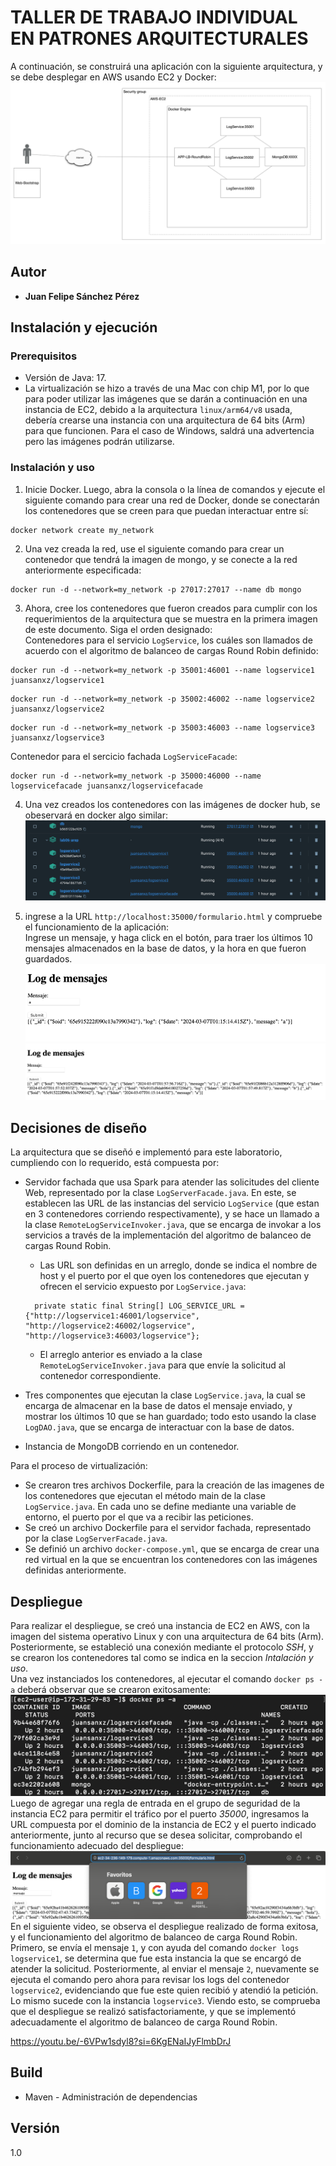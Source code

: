 # TALLER DE TRABAJO INDIVIDUAL EN PATRONES ARQUITECTURALES
A continuación, se construirá una aplicación con la siguiente arquitectura, y se debe desplegar en AWS usando EC2 y Docker:  
![img.png](img/img.png)  

## Autor
* **Juan Felipe Sánchez Pérez**

## Instalación y ejecución
### Prerequisitos

* Versión de Java: 17.
* La virtualización se hizo a través de una Mac con chip M1, por lo que para poder utilizar las imágenes que se darán a continuación en una instancia de EC2, debido a la arquitectura `linux/arm64/v8` usada, debería crearse una instancia con una arquitectura de 64 bits (Arm) para que funcionen. Para el caso de Windows, saldrá una advertencia pero las imágenes podrán utilizarse.  

### Instalación y uso
1. Inicie Docker. Luego, abra la consola o la línea de comandos y ejecute el siguiente comando para crear una red de Docker, donde se conectarán los contenedores que se creen para que puedan interactuar entre sí:  
```
docker network create my_network
```  

2. Una vez creada la red, use el siguiente comando para crear un contenedor que tendrá la imagen de mongo, y se conecte a la red anteriormente especificada:
```
docker run -d --network=my_network -p 27017:27017 --name db mongo
```  

3. Ahora, cree los contenedores que fueron creados para cumplir con los requerimientos de la arquitectura que se muestra en la primera imagen de este documento. Siga el orden designado:    
Contenedores para el servicio `LogService`, los cuáles son llamados de acuerdo con el algoritmo de balanceo de cargas Round Robin definido:  
```
docker run -d --network=my_network -p 35001:46001 --name logservice1 juansanxz/logservice1
```
```
docker run -d --network=my_network -p 35002:46002 --name logservice2 juansanxz/logservice2
```
```
docker run -d --network=my_network -p 35003:46003 --name logservice3 juansanxz/logservice3
```  
Contenedor para el sercicio fachada `LogServiceFacade`:  
```
docker run -d --network=my_network -p 35000:46000 --name logservicefacade juansanxz/logservicefacade
```

4. Una vez creados los contenedores con las imágenes de docker hub, se obeservará en docker algo similar:  
![img_3.png](img/img_3.png)  

5. ingrese a la URL `http://localhost:35000/formulario.html` y compruebe el funcionamiento de la aplicación:  
Ingrese un mensaje, y haga click en el botón, para traer los últimos 10 mensajes almacenados en la base de datos, y la hora en que fueron guardados.  
![img_1.png](img/img_1.png)  
![img_2.png](img/img_2.png)  


## Decisiones de diseño
La arquitectura que se diseñó e implementó para este laboratorio, cumpliendo con lo requerido, está compuesta por:  
* Servidor fachada que usa Spark para atender las solicitudes del cliente Web, representado por la clase `LogServerFacade.java`. En este, se establecen las URL de las instancias del servicio `LogService` (que estan en 3 contenedores corriendo respectivamente), y se hace un llamado a la clase `RemoteLogServiceInvoker.java`, que se encarga de invokar a los servicios a través de la implementación del algoritmo de balanceo de cargas Round Robin.
  * Las URL son definidas en un arreglo, donde se indica el nombre de host y el puerto por el que oyen los contenedores que ejecutan y ofrecen el servicio expuesto por `LogService.java`:  
  ```
    private static final String[] LOG_SERVICE_URL = {"http://logservice1:46001/logservice", "http://logservice2:46002/logservice", "http://logservice3:46003/logservice"};
  ```  
  * El arreglo anterior es enviado a la clase `RemoteLogServiceInvoker.java` para que envíe la solicitud al contenedor correspondiente.  
  
* Tres componentes que ejecutan la clase `LogService.java`, la cual se encarga de almacenar en la base de datos el mensaje enviado, y mostrar los últimos 10 que se han guardado; todo esto usando la clase `LogDAO.java`, que se encarga de interactuar con la base de datos.  
* Instancia de MongoDB corriendo en un contenedor.

Para el proceso de virtualización:
* Se crearon tres archivos Dockerfile,  para la creación de las imagenes de los contenedores que ejecutan el método main de la clase `LogService.java`. En cada uno se define mediante una variable de entorno, el puerto por el que va a recibir las peticiones.
* Se creó un archivo Dockerfile para el servidor fachada, representado por la clase `LogServerFacade.java`.
* Se definió un archivo `docker-compose.yml`, que se encarga de crear una red virtual en la que se encuentran los contenedores con las imágenes definidas anteriormente.

## Despliegue
Para realizar el despliegue, se creó una instancia de EC2 en AWS, con la imagen del sistema operativo Linux y con una arquitectura de 64 bits (Arm). Posteriormente, se estableció una conexión mediante el protocolo _SSH_, y se crearon los contenedores tal como se indica en la seccion _Intalación y uso_.  
Una vez instanciados los contenedores, al ejecutar el comando `docker ps -a` deberá observar que se crearon exitosamente:  
![img_4.png](img/img_4.png)  
Luego de agregar una regla de entrada en el grupo de seguridad de la instancia EC2 para permitir el tráfico por el puerto _35000_, ingresamos la URL compuesta por el dominio de la instancia de EC2 y el puerto indicado anteriormente, junto al recurso que se desea solicitar, comprobando el funcionamiento adecuado del despliegue:  
![img_5.png](img/img_5.png)  
En el siguiente video, se observa el despliegue realizado de forma exitosa, y el funcionamiento del algoritmo de balanceo de carga Round Robin. 
Primero, se envía el mensaje `1`, y con ayuda del comando `docker logs logservice1`, se determina que fue esta instancia la que se encargó de atender la solicitud. Posteriormente, al enviar el mensaje `2`, nuevamente se ejecuta el comando pero ahora para revisar los logs del contenedor `logservice2`, evidenciando que fue este quien recibió y atendió la petición. Lo mismo sucede con la instancia `logservice3`. Viendo esto, se comprueba que el despliegue se realizó satisfactoriamente, y que se implementó adecuadamente el algoritmo de balanceo de carga Round Robin.  

https://youtu.be/-6VPw1sdyl8?si=6KgENaIJyFlmbDrJ


## Build
* Maven - Administración de dependencias

## Versión
1.0

